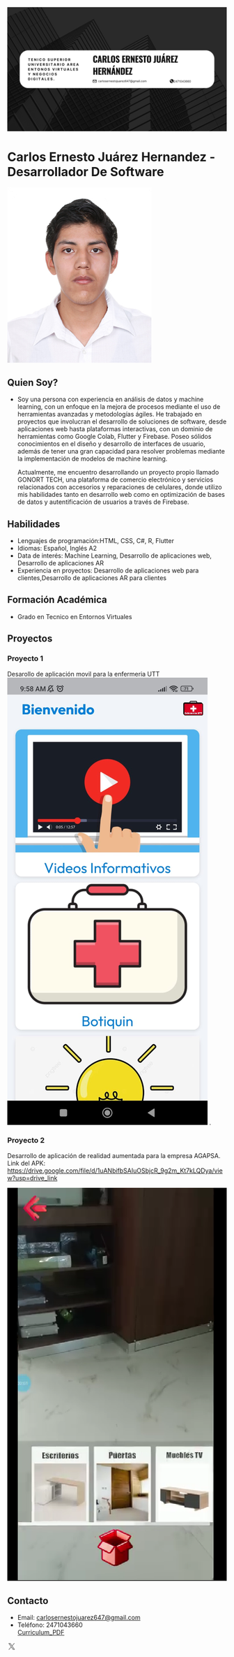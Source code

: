 <img src="banner.png" alt="Foto de perfil" aling="center">
        <h1>Carlos Ernesto Juárez Hernandez - Desarrollador De Software</h1>
        <img src="IMG_8329.jpg" alt="Foto de perfil" aling="center"
    </div>
     <div class="me">
        <h2 class="section-title">Quien Soy?</h2>
        <ul>
            <li>Soy una persona con experiencia en análisis de datos y machine learning, con un enfoque en la mejora de procesos mediante el uso de herramientas avanzadas y metodologías ágiles. He trabajado en proyectos que involucran el desarrollo de soluciones de software, desde aplicaciones web hasta plataformas interactivas, con un dominio de herramientas como Google Colab, Flutter y Firebase. Poseo sólidos conocimientos en el diseño y desarrollo de interfaces de usuario, además de tener una gran capacidad para resolver problemas mediante la implementación de modelos de machine learning.

Actualmente, me encuentro desarrollando un proyecto propio llamado GONORT TECH, una plataforma de comercio electrónico y servicios relacionados con accesorios y reparaciones de celulares, donde utilizo mis habilidades tanto en desarrollo web como en optimización de bases de datos y autentificación de usuarios a través de Firebase.</li> 
        </ul>
    </div>
    <div class="skills">
        <h2 class="section-title">Habilidades</h2>
        <ul>
            <li>Lenguajes de programación:HTML, CSS, C#, R, Flutter</li>
            <li>Idiomas: Español, Inglés A2</li>
            <li>Data de interés: Machine Learning, Desarrollo de aplicaciones web, Desarrollo de aplicaciones AR</li>
            <li>Experiencia en proyectos: Desarrollo de aplicaciones web para clientes,Desarrollo de aplicaciones AR para clientes </li>
        </ul>
    </div>
    <div class="education">
        <h2 class="section-title">Formación Académica</h2>
        <ul>
            <li>Grado en Tecnico en Entornos Virtuales</li>
        </ul>
    </div>
    <div class="projects">
        <h2 class="section-title">Proyectos</h2>
        <div class="project-card">
            <h3>Proyecto 1</h3>
            <p>Desarollo de aplicación movil para la enfermeria UTT
                    <img src="WhatsApp Image 2024-08-07 at 9.59.05 AM.jpeg" alt="Foto de perfil"> .</p>
        </div>
        <div class="project-card">
            <h3>Proyecto 2</h3>
            <p>Desarrollo de aplicación de realidad aumentada para la empresa AGAPSA. Link del APK: https://drive.google.com/file/d/1uANbifbSAIuOSbjcR_9g2m_Kt7kLQDya/view?usp=drive_link</p>
           <img src="Captura de pantalla 2024-10-26 141400.png" alt="Foto de perfil">
        </div>
    </div>
    <div class="contact">
        <h2 class="section-title">Contacto</h2>
        <ul>
            <li>Email: carlosernestojuarez647@gmail.com</li>
            <li>Teléfono: 2471043660</li>
        <a href="https://drive.google.com/file/d/1fbVIUIROO0qCOThbI30826sFr74TaeiS/view?usp=drive_link">Curriculum_PDF</a>                                                         
        </ul>
        <div class="social-links">
            <a href="https://x.com/NeztoGGz?t=tvG4_27QTH0-YHDe5krv5w&s=09" ><img src="icons8-twitterx-48.png" alt="Twitter" width="20" height="20"></a>
        </div>
    </div>
</div>

</body>
</html>

